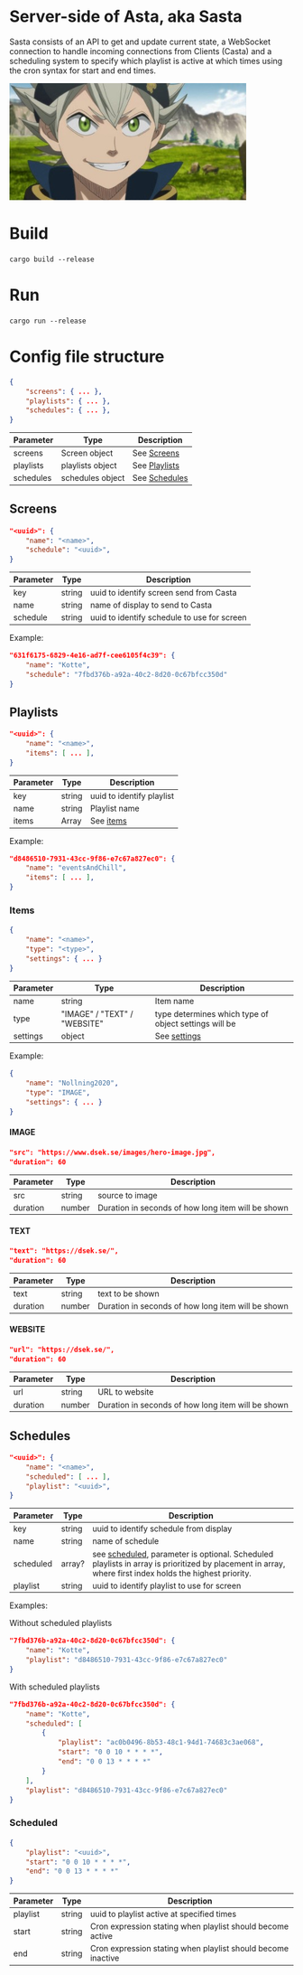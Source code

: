 # Server-side of Asta, aka Sasta

Sasta consists of an API to get and update current state, a WebSocket connection to handle incoming connections from Clients (Casta) and a scheduling system to specify which playlist is active at which times using the cron syntax for start and end times.

![Smiling Asta](img/smiling_asta.jpg "Smiling Asta")

# Build

`cargo build --release`

# Run

`cargo run --release`

# Config file structure

```json
{
    "screens": { ... },
    "playlists": { ... },
    "schedules": { ... },
}
```

| Parameter | Type | Description|
|---|---|---|
| screens | Screen object | See [Screens](#Screens)
| playlists | playlists object | See [Playlists](#Playlists)
| schedules | schedules object | See [Schedules](#Schedules)

## Screens

```json
"<uuid>": {
    "name": "<name>",
    "schedule": "<uuid>",
}
```

| Parameter | Type | Description|
|---|---|---|
| key | string | uuid to identify screen send from Casta
| name | string | name of display to send to Casta
| schedule | string | uuid to identify schedule to use for screen

Example:
```json
"631f6175-6829-4e16-ad7f-cee6105f4c39": {
    "name": "Kotte",
    "schedule": "7fbd376b-a92a-40c2-8d20-0c67bfcc350d"
}
```

## Playlists

```json
"<uuid>": {
    "name": "<name>",
    "items": [ ... ],
}
```

| Parameter | Type | Description|
|---|---|---|
| key | string | uuid to identify playlist
| name | string | Playlist name
| items | Array<Item> | See [items](#Items)

Example:
```json
"d8486510-7931-43cc-9f86-e7c67a827ec0": {
    "name": "eventsAndChill",
    "items": [ ... ],
}
```

### Items

```json
{
    "name": "<name>",
    "type": "<type>",
    "settings": { ... }
}
```

| Parameter | Type | Description|
|---|---|---|
| name | string | Item name
| type | "IMAGE" / "TEXT" / "WEBSITE" | type determines which type of object settings will be
| settings | object | See [settings](#settings)

Example:
```json
{
    "name": "Nollning2020",
    "type": "IMAGE",
    "settings": { ... }
}
```

#### IMAGE

```json
"src": "https://www.dsek.se/images/hero-image.jpg",
"duration": 60
```

| Parameter | Type | Description|
|---|---|---|
| src | string | source to image
| duration | number | Duration in seconds of how long item will be shown

#### TEXT

```json
"text": "https://dsek.se/",
"duration": 60
```

| Parameter | Type | Description|
|---|---|---|
| text | string | text to be shown
| duration | number | Duration in seconds of how long item will be shown

#### WEBSITE

```json
"url": "https://dsek.se/",
"duration": 60
```

| Parameter | Type | Description|
|---|---|---|
| url | string | URL to website
| duration | number | Duration in seconds of how long item will be shown

## Schedules

```json
"<uuid>": {
    "name": "<name>",
    "scheduled": [ ... ],
    "playlist": "<uuid>",
}
```

| Parameter | Type | Description|
|---|---|---|
| key | string | uuid to identify schedule from display
| name | string | name of schedule
| scheduled | array? | see [scheduled](#scheduled), parameter is optional. Scheduled playlists in array is prioritized by placement in array, where first index holds the highest priority.
| playlist | string | uuid to identify playlist to use for screen

Examples:

Without scheduled playlists
```json
"7fbd376b-a92a-40c2-8d20-0c67bfcc350d": {
    "name": "Kotte",
    "playlist": "d8486510-7931-43cc-9f86-e7c67a827ec0"
}
```

With scheduled playlists
```json
"7fbd376b-a92a-40c2-8d20-0c67bfcc350d": {
    "name": "Kotte",
    "scheduled": [
        {
            "playlist": "ac0b0496-8b53-48c1-94d1-74683c3ae068",
            "start": "0 0 10 * * * *",
            "end": "0 0 13 * * * *"
        }
    ],
    "playlist": "d8486510-7931-43cc-9f86-e7c67a827ec0"
}
```

### Scheduled

```json
{
    "playlist": "<uuid>",
    "start": "0 0 10 * * * *",
    "end": "0 0 13 * * * *"
}
```

| Parameter | Type | Description|
|---|---|---|
| playlist | string | uuid to playlist active at specified times
| start | string | Cron expression stating when playlist should become active
| end | string | Cron expression stating when playlist should become inactive